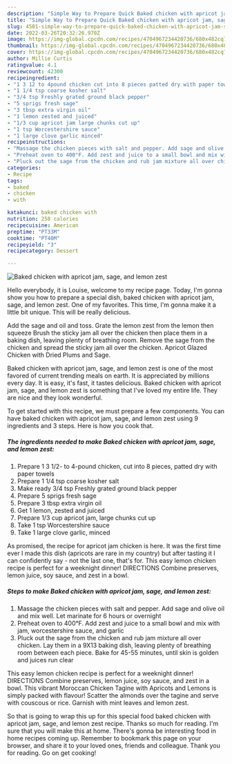 ```yaml
---
description: "Simple Way to Prepare Quick Baked chicken with apricot jam, sage, and lemon zest"
title: "Simple Way to Prepare Quick Baked chicken with apricot jam, sage, and lemon zest"
slug: 4501-simple-way-to-prepare-quick-baked-chicken-with-apricot-jam-sage-and-lemon-zest
date: 2022-03-26T20:32:26.970Z
image: https://img-global.cpcdn.com/recipes/4704967234420736/680x482cq70/baked-chicken-with-apricot-jam-sage-and-lemon-zest-recipe-main-photo.jpg
thumbnail: https://img-global.cpcdn.com/recipes/4704967234420736/680x482cq70/baked-chicken-with-apricot-jam-sage-and-lemon-zest-recipe-main-photo.jpg
cover: https://img-global.cpcdn.com/recipes/4704967234420736/680x482cq70/baked-chicken-with-apricot-jam-sage-and-lemon-zest-recipe-main-photo.jpg
author: Millie Curtis
ratingvalue: 4.1
reviewcount: 42300
recipeingredient:
- "1 3 12 to 4pound chicken cut into 8 pieces patted dry with paper towels"
- "1 1/4 tsp coarse kosher salt"
- "3/4 tsp Freshly grated ground black pepper"
- "5 sprigs fresh sage"
- "3 tbsp extra virgin oil"
- "1 lemon zested and juiced"
- "1/3 cup apricot jam large chunks cut up"
- "1 tsp Worcestershire sauce"
- "1 large clove garlic minced"
recipeinstructions:
- "Massage the chicken pieces with salt and pepper. Add sage and olive oil and mix well. Let marinate for 6 hours or overnight"
- "Preheat oven to 400°F. Add zest and juice to a small bowl and mix with jam, worcestershire sauce, and garlic"
- "Pluck out the sage from the chicken and rub jam mixture all over chicken. Lay them in a 9X13 baking dish, leaving plenty of breathing room between each piece. Bake for 45-55 minutes, until skin is golden and juices run clear"
categories:
- Recipe
tags:
- baked
- chicken
- with

katakunci: baked chicken with 
nutrition: 258 calories
recipecuisine: American
preptime: "PT33M"
cooktime: "PT40M"
recipeyield: "3"
recipecategory: Dessert

---
```



![Baked chicken with apricot jam, sage, and lemon zest](https://img-global.cpcdn.com/recipes/4704967234420736/680x482cq70/baked-chicken-with-apricot-jam-sage-and-lemon-zest-recipe-main-photo.jpg)

Hello everybody, it is Louise, welcome to my recipe page. Today, I'm gonna show you how to prepare a special dish, baked chicken with apricot jam, sage, and lemon zest. One of my favorites. This time, I'm gonna make it a little bit unique. This will be really delicious.

Add the sage and oil and toss. Grate the lemon zest from the lemon then squeeze Brush the sticky jam all over the chicken then place them in a baking dish, leaving plenty of breathing room. Remove the sage from the chicken and spread the sticky jam all over the chicken. Apricot Glazed Chicken with Dried Plums and Sage.

Baked chicken with apricot jam, sage, and lemon zest is one of the most favored of current trending meals on earth. It is appreciated by millions every day. It is easy, it's fast, it tastes delicious. Baked chicken with apricot jam, sage, and lemon zest is something that I've loved my entire life. They are nice and they look wonderful.


To get started with this recipe, we must prepare a few components. You can have baked chicken with apricot jam, sage, and lemon zest using 9 ingredients and 3 steps. Here is how you cook that.

<!--inarticleads1-->

##### The ingredients needed to make Baked chicken with apricot jam, sage, and lemon zest:

1. Prepare 1 3 1/2- to 4-pound chicken, cut into 8 pieces, patted dry with paper towels
1. Prepare 1 1/4 tsp coarse kosher salt
1. Make ready 3/4 tsp Freshly grated ground black pepper
1. Prepare 5 sprigs fresh sage
1. Prepare 3 tbsp extra virgin oil
1. Get 1 lemon, zested and juiced
1. Prepare 1/3 cup apricot jam, large chunks cut up
1. Take 1 tsp Worcestershire sauce
1. Take 1 large clove garlic, minced


As promised, the recipe for apricot jam chicken is here. It was the first time ever I made this dish (apricots are rare in my country) but after tasting it I can confidently say - not the last one, that&#39;s for. This easy lemon chicken recipe is perfect for a weeknight dinner! DIRECTIONS Combine preserves, lemon juice, soy sauce, and zest in a bowl. 

<!--inarticleads2-->

##### Steps to make Baked chicken with apricot jam, sage, and lemon zest:

1. Massage the chicken pieces with salt and pepper. Add sage and olive oil and mix well. Let marinate for 6 hours or overnight
1. Preheat oven to 400°F. Add zest and juice to a small bowl and mix with jam, worcestershire sauce, and garlic
1. Pluck out the sage from the chicken and rub jam mixture all over chicken. Lay them in a 9X13 baking dish, leaving plenty of breathing room between each piece. Bake for 45-55 minutes, until skin is golden and juices run clear


This easy lemon chicken recipe is perfect for a weeknight dinner! DIRECTIONS Combine preserves, lemon juice, soy sauce, and zest in a bowl. This vibrant Moroccan Chicken Tagine with Apricots and Lemons is simply packed with flavour! Scatter the almonds over the tagine and serve with couscous or rice. Garnish with mint leaves and lemon zest. 

So that is going to wrap this up for this special food baked chicken with apricot jam, sage, and lemon zest recipe. Thanks so much for reading. I'm sure that you will make this at home. There's gonna be interesting food in home recipes coming up. Remember to bookmark this page on your browser, and share it to your loved ones, friends and colleague. Thank you for reading. Go on get cooking!
